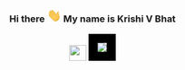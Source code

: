 ### <p align="center"> Hi there <img src="https://raw.githubusercontent.com/ABSphreak/ABSphreak/master/gifs/Hi.gif" style="width: 25px"> My name is Krishi V Bhat </p>



<!--
**krishi-vb/krishi-vb** is a ✨ _special_ ✨ repository because its `README.md` (this file) appears on your GitHub profile.

Here are some ideas to get you started:

- 🔭 I’m currently working on ...
- 🌱 I’m currently learning ...
- 👯 I’m looking to collaborate on ...
- 🤔 I’m looking for help with ...
- 💬 Ask me about ...
- 📫 How to reach me: ...
- 😄 Pronouns: ...
- ⚡ Fun fact: ...
-->

<base target="_blank">









<p align="center">
<a href="https://www.linkedin.com/in/krishi-vb/" target="_blank"><img src="https://content.linkedin.com/content/dam/me/business/en-us/amp/brand-site/v2/bg/LI-Bug.svg.original.svg" width="30px" height="28px"></a>
<a href="https://krishi-vb.dev/" target="_blank"><img src="https://i.imgur.com/EzWuCa4.png" height="28px" style="border:16px solid black"></a>
</p>
